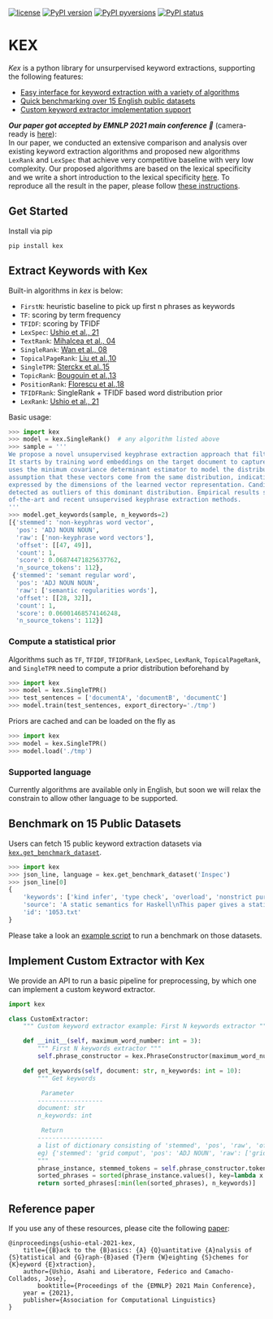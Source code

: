 [![license](https://img.shields.io/badge/License-MIT-brightgreen.svg)](https://github.com/asahi417/kex/blob/master/LICENSE)
[![PyPI version](https://badge.fury.io/py/kex.svg)](https://badge.fury.io/py/kex)
[![PyPI pyversions](https://img.shields.io/pypi/pyversions/kex.svg)](https://pypi.python.org/pypi/kex/)
[![PyPI status](https://img.shields.io/pypi/status/kex.svg)](https://pypi.python.org/pypi/kex/)


# KEX
*Kex* is a python library for unsurpervised keyword extractions, supporting the following features: 
- [Easy interface for keyword extraction with a variety of algorithms](https://github.com/asahi417/kex#extract-keywords-with-kex)
- [Quick benchmarking over 15 English public datasets](https://github.com/asahi417/kex#benchmark-on-15-public-datasets)
- [Custom keyword extractor implementation support](https://github.com/asahi417/kex#implement-custom-extractor-with-kex)

***Our paper got accepted by EMNLP 2021 main conference 🎉*** (camera-ready is [here](https://arxiv.org/abs/2104.08028)):  
In our paper, we conducted an extensive comparison and analysis over existing keyword extraction algorithms and proposed new algorithms `LexRank` and `LexSpec` that
achieve very competitive baseline with very low complexity. Our proposed algorithms are based on the lexical specificity and we write a short introduction to the 
lexical specificity [here](./asset/lexical_specificity.md).
To reproduce all the result in the paper, please follow [these instructions](examples/result_back_to_the_basic/README.md).

## Get Started
Install via pip
```shell script
pip install kex
```

## Extract Keywords with Kex
Built-in algorithms in *kex* is below:
- `FirstN`: heuristic baseline to pick up first n phrases as keywords 
- `TF`: scoring by term frequency
- `TFIDF`: scoring by TFIDF
- `LexSpec`: [Ushio et al., 21](https://github.com/asahi417/kex/blob/master/asset/EMNLP21_Keyword_Extraction_camera.pdf)
- `TextRank`: [Mihalcea et al., 04](https://web.eecs.umich.edu/~mihalcea/papers/mihalcea.emnlp04.pdf)
- `SingleRank`: [Wan et al., 08](https://aclanthology.info/pdf/C/C08/C08-1122.pdf)
- `TopicalPageRank`: [Liu et al.,10](http://nlp.csai.tsinghua.edu.cn/~lzy/publications/emnlp2010.pdf)
- `SingleTPR`: [Sterckx et al.,15](https://core.ac.uk/download/pdf/55828317.pdf)
- `TopicRank`: [Bougouin et al.,13](http://www.aclweb.org/anthology/I13-1062)
- `PositionRank`: [Florescu et al.,18](http://people.cs.ksu.edu/~ccaragea/papers/acl17.pdf)
- `TFIDFRank`: SingleRank + TFIDF based word distribution prior
- `LexRank`: [Ushio et al., 21](https://github.com/asahi417/kex/blob/master/asset/EMNLP21_Keyword_Extraction_camera.pdf)

Basic usage:

```python
>>> import kex
>>> model = kex.SingleRank()  # any algorithm listed above
>>> sample = '''
We propose a novel unsupervised keyphrase extraction approach that filters candidate keywords using outlier detection.
It starts by training word embeddings on the target document to capture semantic regularities among the words. It then
uses the minimum covariance determinant estimator to model the distribution of non-keyphrase word vectors, under the
assumption that these vectors come from the same distribution, indicative of their irrelevance to the semantics
expressed by the dimensions of the learned vector representation. Candidate keyphrases only consist of words that are
detected as outliers of this dominant distribution. Empirical results show that our approach outperforms state
of-the-art and recent unsupervised keyphrase extraction methods.
'''
>>> model.get_keywords(sample, n_keywords=2)
[{'stemmed': 'non-keyphras word vector',
  'pos': 'ADJ NOUN NOUN',
  'raw': ['non-keyphrase word vectors'],
  'offset': [[47, 49]],
  'count': 1,
  'score': 0.06874471825637762,
  'n_source_tokens': 112},
 {'stemmed': 'semant regular word',
  'pos': 'ADJ NOUN NOUN',
  'raw': ['semantic regularities words'],
  'offset': [[28, 32]],
  'count': 1,
  'score': 0.06001468574146248,
  'n_source_tokens': 112}]
```

### Compute a statistical prior
Algorithms such as `TF`, `TFIDF`, `TFIDFRank`, `LexSpec`, `LexRank`, `TopicalPageRank`, and `SingleTPR` need to compute
a prior distribution beforehand by
```python
>>> import kex
>>> model = kex.SingleTPR()
>>> test_sentences = ['documentA', 'documentB', 'documentC']
>>> model.train(test_sentences, export_directory='./tmp')
``` 

Priors are cached and can be loaded on the fly as 
```python
>>> import kex
>>> model = kex.SingleTPR()
>>> model.load('./tmp')
```

### Supported language
Currently algorithms are available only in English, but soon we will relax the constrain to allow other language to be supported.

## Benchmark on 15 Public Datasets
Users can fetch 15 public keyword extraction datasets via [`kex.get_benchmark_dataset`](https://github.com/asahi417/kex/blob/master/kex/_get_dataset.py#L41).

```python
>>> import kex
>>> json_line, language = kex.get_benchmark_dataset('Inspec')
>>> json_line[0]
{
    'keywords': ['kind infer', 'type check', 'overload', 'nonstrict pure function program languag', ...],
    'source': 'A static semantics for Haskell\nThis paper gives a static semantics for Haskell 98, a non-strict ...',
    'id': '1053.txt'
}
```
 
Please take a look an [example script](https://github.com/asahi417/kex/blob/master/examples/benchmark.py) to run a benchmark on those datasets.

## Implement Custom Extractor with Kex
We provide an API to run a basic pipeline for preprocessing, by which one can implement a custom keyword extractor.

```python
import kex

class CustomExtractor:
    """ Custom keyword extractor example: First N keywords extractor """

    def __init__(self, maximum_word_number: int = 3):
        """ First N keywords extractor """
        self.phrase_constructor = kex.PhraseConstructor(maximum_word_number=maximum_word_number)

    def get_keywords(self, document: str, n_keywords: int = 10):
        """ Get keywords

         Parameter
        ------------------
        document: str
        n_keywords: int

         Return
        ------------------
        a list of dictionary consisting of 'stemmed', 'pos', 'raw', 'offset', 'count'.
        eg) {'stemmed': 'grid comput', 'pos': 'ADJ NOUN', 'raw': ['grid computing'], 'offset': [[11, 12]], 'count': 1}
        """
        phrase_instance, stemmed_tokens = self.phrase_constructor.tokenize_and_stem_and_phrase(document)
        sorted_phrases = sorted(phrase_instance.values(), key=lambda x: x['offset'][0][0])
        return sorted_phrases[:min(len(sorted_phrases), n_keywords)]
```

## Reference paper
If you use any of these resources, please cite the following [paper](https://arxiv.org/abs/2104.08028):
```
@inproceedings{ushio-etal-2021-kex,
    title={{B}ack to the {B}asics: {A} {Q}uantitative {A}nalysis of {S}tatistical and {G}raph-{B}ased {T}erm {W}eighting {S}chemes for {K}eyword {E}xtraction},
    author={Ushio, Asahi and Liberatore, Federico and Camacho-Collados, Jose},
        booktitle={Proceedings of the {EMNLP} 2021 Main Conference},
    year = {2021},
    publisher={Association for Computational Linguistics}
}
```
